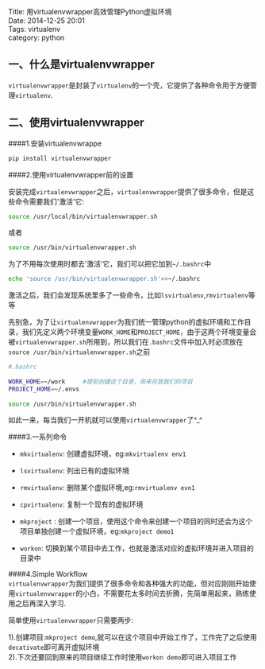 Title: 用virtualenvwrapper高效管理Python虚拟环境   
Date: 2014-12-25 20:01   
Tags: virtualenv   
category: python   
   
   
   
一、什么是virtualenvwrapper   
-------------------------   
   
   
`virtualenvwrapper`是封装了`virtualenv`的一个壳，它提供了各种命令用于方便管理`virtualenv`.   
   
   
二、使用virtualenvwrapper   
-------------------------   
   
####1.安装virtualenvwrappe   
   
```bash   
pip install virtualenvwrapper   
```   
   
   
####2.使用virtualenvwrapper前的设置   
   
   
安装完成`virtualenvwrapper`之后，`virtualenvwrapper`提供了很多命令，但是这些命令需要我们'激活'它:   
```bash   
source /usr/local/bin/virtualenvwrapper.sh   
```   
或者   
```bash   
source /usr/bin/virtualenvwrapper.sh   
```   
为了不用每次使用时都去'激活'它，我们可以把它加到`~/.bashrc`中   
```bash   
echo 'source /usr/bin/virtualenvwrapper.sh'>>~/.bashrc   
```   
   
激活之后，我们会发现系统里多了一些命令，比如`lsvirtualenv`,`rmvirtualenv`等等   
   
先别急，为了让`virtualenvwrapper`为我们统一管理python的虚拟环境和工作目录，我们先定义两个环境变量`WORK_HOME`和`PROJECT_HOME`，由于这两个环境变量会被`virtualenvwrapper.sh`所用到，所以我们在`.bashrc`文件中加入时必须放在`source /usr/bin/virtualenvwrapper.sh`之前   
```bash   
#.bashrc   
   
WORK_HOME=~/work     #提前创建这个目录，用来存放我们的项目   
PROJECT_HOME=~/.envs   
   
source /usr/bin/virtualenvwrapper.sh   
```   
   
如此一来，每当我们一开机就可以使用`virtualenvwrapper`了^_^   
   
####3.一系列命令   
   
* `mkvirtualenv`: 创建虚拟环境，eg:`mkvirtualenv env1`   
* `lsvirtualenv`: 列出已有的虚拟环境   
* `rmvirtualenv`: 删除某个虚拟环境,eg:`rmvirtualenv evn1`   
* `cpvirtualenv`: 复制一个现有的虚拟环境   
   
* `mkproject` : 创建一个项目，使用这个命令来创建一个项目的同时还会为这个项目单独创建一个虚拟环境，eg:`mkproject demo1`   
* `workon`: 切换到某个项目中去工作，也就是激活对应的虚拟环境并进入项目的目录中   
   
   
####4.Simple Workflow   
`virtualenvwrapper`为我们提供了很多命令和各种强大的功能，但对应刚刚开始使用`virtualenvwrapper`的小白，不需要花太多时间去折腾，先简单用起来，熟练使用之后再深入学习.   
   
简单使用`virtualenvwrapper`只需要两步:   
   
1).创建项目:`mkproject demo`,就可以在这个项目中开始工作了，工作完了之后使用`decativate`即可离开虚拟环境   
2).下次还要回到原来的项目继续工作时使用`workon demo`即可进入项目工作   
   
